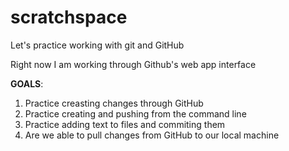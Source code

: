 # scratchspace

Let's practice working with git and GitHub

Right now I am working through Github's web app interface

**GOALS**:

1. Practice creasting changes through GitHub
2. Practice creating and pushing from the command line
3. Practice adding text to files and commiting them
4. Are we able to pull changes from GitHub to our local machine
